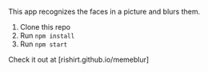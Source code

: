 This app recognizes the faces in a picture and blurs them.

1. Clone this repo
2. Run `npm install`
3. Run `npm start`

Check it out at [rishirt.github.io/memeblur]
